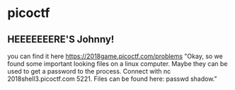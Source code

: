 # picoctf

## HEEEEEEERE'S Johnny! 
you can find it here https://2018game.picoctf.com/problems
 "Okay, so we found some important looking files on a linux computer. Maybe they can be used to get a password to the process. Connect with nc 2018shell3.picoctf.com 5221. Files can be found here: passwd shadow."

